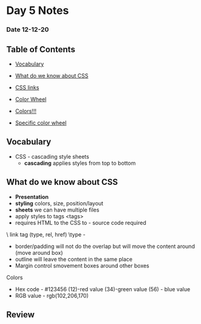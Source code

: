 # Day 5 Notes
### Date 12-12-20

## Table of Contents
- [Vocabulary](#vocabulary)
- [What do we know about CSS](#What-do-we-know-about-CSS)


- [CSS links](w3schools.com/css/css_boxmodel.asp)
- [Color Wheel](https://color.adobe.com/create/color-wheel)
- [Colors!!!](https://www.w3schools.com/colors/colors_picker.asp)
- [Specific color wheel](https://color.adobe.com/create/color-wheel)


## Vocabulary
- CSS - cascading style sheets
  - **cascading** applies styles from top to bottom




## What do we know about CSS
  - **Presentation**
  - **styling** colors, size, position/layout
  - **sheets** we can have multiple files
- apply styles to tags \<tags>
- requires HTML to the CSS to - source code required


\ link tag (type, rel, href)
\type - 

- border/padding will not do the overlap but will move the content around (move around box)
- outline will leave the content in the same place
- Margin control smovement boxes around other boxes



Colors
 - Hex code - #123456 (12)-red value (34)-green value (56) - blue value
 - RGB value - rgb(102,206,170)


## Review